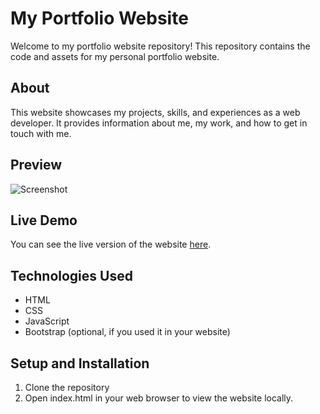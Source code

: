 # My Portfolio Website

Welcome to my portfolio website repository! This repository contains the code and assets for my personal portfolio website.

## About

This website showcases my projects, skills, and experiences as a web developer. It provides information about me, my work, and how to get in touch with me.

## Preview

![Screenshot](screenshot.png)

## Live Demo

You can see the live version of the website [here](https://adya14.github.io/Adya-Portfolio.github.io/).

## Technologies Used

- HTML
- CSS
- JavaScript
- Bootstrap (optional, if you used it in your website)

## Setup and Installation

1. Clone the repository
2. Open index.html in your web browser to view the website locally.
